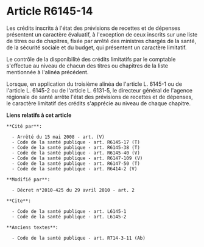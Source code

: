 # Article R6145-14

Les crédits inscrits à l'état des prévisions de recettes et de dépenses présentent un caractère évaluatif, à l'exception de
ceux inscrits sur une liste de titres ou de chapitres, fixée par arrêté des ministres chargés de la santé, de la sécurité
sociale et du budget, qui présentent un caractère limitatif. 

Le contrôle de la disponibilité des crédits limitatifs par le comptable s'effectue au niveau de chacun des titres ou
chapitres de la liste mentionnée à l'alinéa précédent. 

Lorsque, en application du troisième alinéa de l'article L. 6145-1 ou de l'article L. 6145-2 ou de l'article L. 6131-5, le
directeur général de l'agence régionale de santé arrête l'état des prévisions de recettes et de dépenses, le caractère
limitatif des crédits s'apprécie au niveau de chaque chapitre.

**Liens relatifs à cet article**

	**Cité par**:

	  - Arrêté du 15 mai 2008 - art. (V)
	  - Code de la santé publique - art. R6145-17 (T)
	  - Code de la santé publique - art. R6145-38 (T)
	  - Code de la santé publique - art. R6145-40 (V)
	  - Code de la santé publique - art. R6147-109 (V)
	  - Code de la santé publique - art. R6147-50 (T)
	  - Code de la santé publique - art. R6414-2 (V)

	**Modifié par**:

	  - Décret n°2010-425 du 29 avril 2010 - art. 2

	**Cite**:

	  - Code de la santé publique - art. L6145-1
	  - Code de la santé publique - art. L6145-2

	**Anciens textes**:

	  - Code de la santé publique - art. R714-3-11 (Ab)
